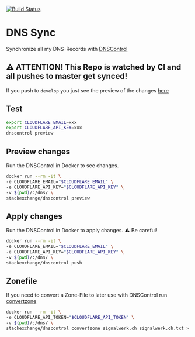 [![Build Status](https://github.com/signalwerk/dns/actions/workflows/dns.yml/badge.svg)](https://github.com/signalwerk/dns/actions)

# DNS Sync

Synchronize all my DNS-Records with [DNSControl](https://github.com/StackExchange/dnscontrol)

## ⚠️ ATTENTION! This Repo is watched by CI and all pushes to master get synced!

If you push to `develop` you just see the preview of the changes [here](https://github.com/signalwerk/dns/actions)

## Test

```sh
export CLOUDFLARE_EMAIL=xxx
export CLOUDFLARE_API_KEY=xxx
dnscontrol preview
```

## Preview changes

Run the DNSControl in Docker to see changes.

```sh
docker run --rm -it \
-e CLOUDFLARE_EMAIL="$CLOUDFLARE_EMAIL" \
-e CLOUDFLARE_API_KEY="$CLOUDFLARE_API_KEY" \
-v $(pwd)/:/dns/ \
stackexchange/dnscontrol preview
```

## Apply changes

Run the DNSControl in Docker to apply changes. ⚠️ Be careful!

```sh
docker run --rm -it \
-e CLOUDFLARE_EMAIL="$CLOUDFLARE_EMAIL" \
-e CLOUDFLARE_API_KEY="$CLOUDFLARE_API_KEY" \
-v $(pwd)/:/dns/ \
stackexchange/dnscontrol push
```

## Zonefile

If you need to convert a Zone-File to later use with DNSControl run [convertzone](https://github.com/StackExchange/dnscontrol/blob/master/cmd/convertzone/README.md)

```sh
docker run --rm -it \
-e CLOUDFLARE_API_TOKEN="$CLOUDFLARE_API_TOKEN" \
-v $(pwd)/:/dns/ \
stackexchange/dnscontrol convertzone signalwerk.ch signalwerk.ch.txt > signalwerk.js
```
